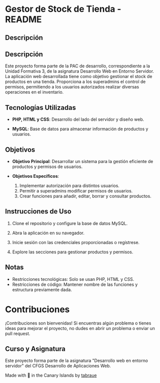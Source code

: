 # Gestor de Stock de Tienda - README

## Descripción

## Descripción

Este proyecto forma parte de la PAC de desarrollo, correspondiente a la Unidad Formativa 3, de la asignatura Desarrollo Web en Entorno Servidor. La aplicación web desarrollada tiene como objetivo gestionar el stock de productos en una tienda. Proporciona a los superadmins el control de permisos, permitiendo a los usuarios autorizados realizar diversas operaciones en el inventario.


## Tecnologías Utilizadas

- **PHP, HTML y CSS**: Desarrollo del lado del servidor y diseño web.
  
- **MySQL**: Base de datos para almacenar información de productos y usuarios.

## Objetivos

- **Objetivo Principal**: Desarrollar un sistema para la gestión eficiente de productos y permisos de usuarios.

- **Objetivos Específicos**:
  1. Implementar autorización para distintos usuarios.
  2. Permitir a superadmins modificar permisos de usuarios.
  3. Crear funciones para añadir, editar, borrar y consultar productos.


## Instrucciones de Uso

1. Clone el repositorio y configure la base de datos MySQL.

2. Abra la aplicación en su navegador.

3. Inicie sesión con las credenciales proporcionadas o regístrese.

4. Explore las secciones para gestionar productos y permisos.

## Notas

- Restricciones tecnológicas: Solo se usan PHP, HTML y CSS.
- Restricciones de código: Mantener nombre de las funciones y estructura previamente dada.

# Contribuciones

¡Contribuciones son bienvenidas! Si encuentras algún problema o tienes ideas para mejorar el proyecto, no dudes en abrir un problema o enviar un pull request.

## Curso y Asignatura

Este proyecto forma parte de la asignatura "Desarrollo web en entorno servidor" del CFGS Desarrollo de Aplicaciones Web.

Made with 🤍 in the Canary Islands by [tabraue](https://github.com/tabraue)
